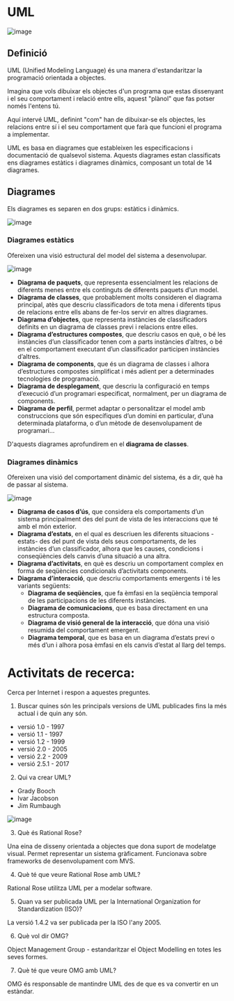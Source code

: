 # UML

![image](https://user-images.githubusercontent.com/110727546/221840090-78a1dc01-4890-4d2f-a8b4-ee90d587489d.png)

## Definició

UML (Unified Modeling Language) és una manera d'estandaritzar la programació orientada a objectes.

Imagina que vols dibuixar els objectes d'un programa que estas dissenyant i el seu comportament i relació entre ells, aquest "plànol" que fas potser només l'entens tú.

Aquí intervé UML, definint "com" han de dibuixar-se els objectes, les relacions entre sí i el seu comportament que farà que funcioni el programa a implementar.

UML es basa en diagrames que estableixen les especificacions i documentació de qualsevol sistema. Aquests diagrames estan classificats ens diagrames estàtics i diagrames dinàmics, composant un total de 14 diagrames.

## Diagrames

Els diagrames es separen en dos grups: estàtics i dinàmics.

![image](https://user-images.githubusercontent.com/110727546/221979766-0cc20530-22c3-4ed0-be3c-79e3ee592668.png)

### Diagrames estàtics

Ofereixen una visió estructural del model del sistema a desenvolupar.

![image](https://user-images.githubusercontent.com/110727546/221980647-f50f46b7-5eaf-40df-84ec-b34489a7b2cd.png)

- **Diagrama de paquets**, que representa essencialment les relacions de diferents menes entre els continguts de diferents paquets d’un model.
- **Diagrama de classes**, que probablement molts consideren el diagrama principal, atès que descriu classificadors de tota mena i diferents tipus de relacions entre ells abans de fer-los servir en altres diagrames.
- **Diagrama d’objectes**, que representa instàncies de classificadors definits en un diagrama de classes previ i relacions entre elles.
- **Diagrama d’estructures compostes**, que descriu casos en què, o bé les instàncies d’un classificador tenen com a parts instàncies d’altres, o bé en el comportament executant d’un classificador participen instàncies d’altres.
- **Diagrama de components**, que és un diagrama de classes i alhora d’estructures compostes simplificat i més adient per a determinades tecnologies de programació.
- **Diagrama de desplegament**, que descriu la configuració en temps d’execució d’un programari especificat, normalment, per un diagrama de components.
- **Diagrama de perfil**, permet adaptar o personalitzar el model amb construccions que són específiques d’un domini en particular, d’una determinada plataforma, o d’un mètode de desenvolupament de programari…

D'aquests diagrames aprofundirem en el **diagrama de classes**.

### Diagrames dinàmics

Ofereixen una visió del comportament dinàmic del sistema, és a dir, què ha de passar al sistema.

![image](https://user-images.githubusercontent.com/110727546/221981395-7ec69360-df7f-41db-a8a7-a85d7c8218b0.png)

- **Diagrama de casos d’ús**, que considera els comportaments d’un sistema principalment des del punt de vista de les interaccions que té amb el món exterior.
- **Diagrama d’estats**, en el qual es descriuen les diferents situacions -estats- des del punt de vista dels seus comportaments, de les instàncies d’un classificador, alhora que les causes, condicions i conseqüències dels canvis d’una situació a una altra.
- **Diagrama d’activitats**, en què es descriu un comportament complex en forma de seqüències condicionals d’activitats components.
- **Diagrama d’interacció**, que descriu comportaments emergents i té les variants següents:
  - **Diagrama de seqüències**, que fa èmfasi en la seqüència temporal de les participacions de les diferents instàncies.
  - **Diagrama de comunicacions**, que es basa directament en una estructura composta.
  - **Diagrama de visió general de la interacció**, que dóna una visió resumida del comportament emergent.
  - **Diagrama temporal**, que es basa en un diagrama d’estats previ o més d’un i alhora posa èmfasi en els canvis d’estat al llarg del temps.

# Activitats de recerca:

Cerca per Internet i respon a aquestes preguntes.

1. Buscar quines són les principals versions de UML publicades fins la més actual i de quin any són.

- versió 1.0 - 1997
- versió 1.1 - 1997
- versió 1.2 - 1999
- versió 2.0 - 2005
- versió 2.2 - 2009
- versió 2.5.1 - 2017

2. Qui va crear UML?

- Grady Booch 
- Ivar Jacobson
- Jim Rumbaugh

![image](https://user-images.githubusercontent.com/110727546/222076170-4c1c8ea5-ef6d-47a0-aa05-a078eb82995b.png)


3. Què és Rational Rose?

Una eina de disseny orientada a objectes que dona suport de modelatge visual. Permet representar un sistema gràficament.
Funcionava sobre frameworks de desenvolupament com MVS.

4. Què té que veure Rational Rose amb UML?

Rational Rose utilitza UML per a modelar software.

5. Quan va ser publicada UML per la International Organization for Standardization (ISO)?

La versió 1.4.2 va ser publicada per la ISO l'any 2005.

6. Què vol dir OMG?

Object Management Group - estandaritzar el Object Modelling en totes les seves formes.

7. Què té que veure OMG amb UML?

OMG és responsable de mantindre UML des de que es va convertir en un estàndar.
